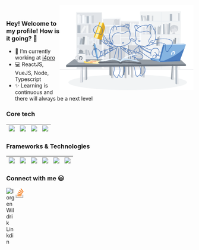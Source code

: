 <!-- <img align="left" src="https://raw.githubusercontent.com/wdrik/wdrik/master/images/hero-octocats.svg" width="auto"/>

<img align="left" src="https://raw.githubusercontent.com/wdrik/wdrik/master/images/education.svg" width="auto"/> -->

<img align="right" src="https://raw.githubusercontent.com/wdrik/wdrik/master/images/education-drawing.svg" width="360"/>

<br/>

### Hey! Welcome to my profile! How is it going? 👋

- 🚀 I’m currently working at [i4pro](http://www.i4pro.com.br/)
- 💻 ReactJS, VueJS, Node, Typescript
- ✨ Learning is continuous and there will always be a next level

### Core tech

| <img height="30" src="https://github.com/alvarosaburido/alvarosaburido/blob/master/icons/html5.png?raw=true"> | <img height="30" src="https://github.com/alvarosaburido/alvarosaburido/blob/master/icons/css.png?raw=true"> | <img height="30" src="https://github.com/alvarosaburido/alvarosaburido/blob/master/icons/javascript.png?raw=true"> | <img height="30" src="https://github.com/alvarosaburido/alvarosaburido/blob/master/icons/typescript.png?raw=true"> |
| ------------------------------------------------------------------------------------------------------------- | ----------------------------------------------------------------------------------------------------------- | ------------------------------------------------------------------------------------------------------------------ | ------------------------------------------------------------------------------------------------------------------ |


### Frameworks & Technologies

| <img height="30" src="https://github.com/alvarosaburido/alvarosaburido/blob/master/icons/vue.png?raw=true"> | <img height="30" src="https://github.com/alvarosaburido/alvarosaburido/blob/master/icons/nuxt.png?raw=true"> | <img height="30" src="https://github.com/alvarosaburido/alvarosaburido/blob/master/icons/angular.png?raw=true"> | <img height="30" src="https://github.com/alvarosaburido/alvarosaburido/blob/master/icons/ionic-flat.png?raw=true"> | <img height="30" src="https://github.com/alvarosaburido/alvarosaburido/blob/master/icons/graphql.png?raw=true"> | <img height="30" src="https://github.com/alvarosaburido/alvarosaburido/blob/master/icons/hasura.png?raw=true"> |
| ----------------------------------------------------------------------------------------------------------- | ------------------------------------------------------------------------------------------------------------ | --------------------------------------------------------------------------------------------------------------- | ------------------------------------------------------------------------------------------------------------------ | --------------------------------------------------------------------------------------------------------------- | -------------------------------------------------------------------------------------------------------------- |


### Connect with me :smiley:

<a href="https://www.linkedin.com/in/iorgen-wildrik-aa0270132/">
  <img align="left" alt="Iorgen Wildrik Linkdin" width="24px" src="https://raw.githubusercontent.com/wdrik/wdrik/master/images/linkedin.png" />
</a>

<a href="https://pt.stackoverflow.com/users/33784/wdrik">
  <img align="left" alt="Iorgen Wildrik Linkdin" width="24px" src="https://raw.githubusercontent.com/wdrik/wdrik/master/images/stackoverflow.png" />
</a>

<!--
**wdrik/wdrik** is a ✨ _special_ ✨ repository because its `README.md` (this file) appears on your GitHub profile.

Here are some ideas to get you started:

- 🔭 I’m currently working on ...
- 🌱 I’m currently learning ...
- 👯 I’m looking to collaborate on ...
- 🤔 I’m looking for help with ...
- 💬 Ask me about ...
- 📫 How to reach me: ...
- 😄 Pronouns: ...
- ⚡ Fun fact: ...
-->
